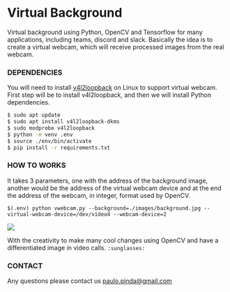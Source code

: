 # Virtual Background
Virtual background using Python, OpenCV and Tensorflow for many applications, including teams, discord and slack. Basically the idea is to create a virtual webcam, which will receive processed images from the real webcam.



### DEPENDENCIES

You will need to install [v4l2loopback](https://github.com/umlaeute/v4l2loopback) on Linux to support virtual webcam. First step will be to install v4l2loopback, and then we will install Python dependencies.

```sh
$ sudo apt update
$ sudo apt install v4l2loopback-dkms
$ sudo modprobe v4l2loopback
$ python -m venv .env
$ source ./env/bin/activate
$ pip install -r requirements.txt
```



### HOW TO WORKS

It takes 3 parameters, one with the address of the background image, another would be the address of the virtual webcam device and at the end the address of the webcam, in integer, format used by OpenCV.

```
$(.env) python vwebcam.py --background=./images/background.jpg --virtual-webcam-device=/dev/video4 --webcam-device=2
```

![](https://raw.githubusercontent.com/xxpauloxx/virtual-background/main/images/example.jpeg)

With the creativity to make many cool changes using OpenCV and have a differentiated image in video calls. `:sunglasses:`

### CONTACT

Any questions please contact us paulo.pinda@gmail.com

